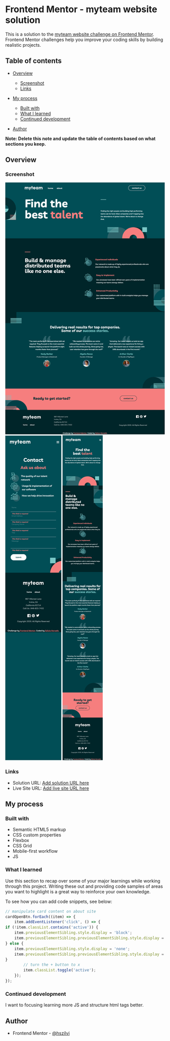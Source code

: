 # Frontend Mentor - myteam website solution

This is a solution to the [myteam website challenge on Frontend Mentor](https://www.frontendmentor.io/challenges/myteam-multipage-website-mxlEauvW). Frontend Mentor challenges help you improve your coding skills by building realistic projects. 

## Table of contents

- [Overview](#overview)
  - [Screenshot](#screenshot)
  - [Links](#links)
- [My process](#my-process)
  - [Built with](#built-with)
  - [What I learned](#what-i-learned)
  - [Continued development](#continued-development)

- [Author](#author)


**Note: Delete this note and update the table of contents based on what sections you keep.**

## Overview

### Screenshot

![](./images/Screenshot-desktop.png)
![](./images/Screenshot-mobile-contact.png)
![](./images/Screenshot-mobile.png)

### Links

- Solution URL: [Add solution URL here](https://your-solution-url.com)
- Live Site URL: [Add live site URL here](https://your-live-site-url.com)

## My process

### Built with

- Semantic HTML5 markup
- CSS custom properties
- Flexbox
- CSS Grid
- Mobile-first workflow
- JS


### What I learned

Use this section to recap over some of your major learnings while working through this project. Writing these out and providing code samples of areas you want to highlight is a great way to reinforce your own knowledge.

To see how you can add code snippets, see below:


```js
// manipulate card content on about site
cardOpenBtn.forEach((item) => {
    item.addEventListener('click', () => {
if (!item.classList.contains('active')) {
    item.previousElementSibling.style.display = 'block';
    item.previousElementSibling.previousElementSibling.style.display = 'none';
} else {
    item.previousElementSibling.style.display = 'none';
    item.previousElementSibling.previousElementSibling.style.display = 'block';  
}
        // turn the + button to x
        item.classList.toggle('active');
    });
});
```

### Continued development

I want to focusing learning more JS and structure html tags better. 


## Author

- Frontend Mentor - [@hszilvi](https://www.frontendmentor.io/profile/hszilvi)
